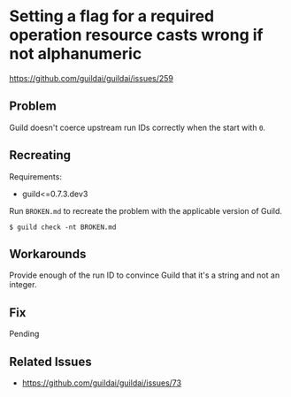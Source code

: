# Setting a flag for a required operation resource casts wrong if not alphanumeric

https://github.com/guildai/guildai/issues/259

## Problem

Guild doesn't coerce upstream run IDs correctly when the start with
`0`.

## Recreating

Requirements:

- guild<=0.7.3.dev3

Run `BROKEN.md` to recreate the problem with the applicable version of
Guild.

    $ guild check -nt BROKEN.md

## Workarounds

Provide enough of the run ID to convince Guild that it's a string and
not an integer.

## Fix

Pending

## Related Issues

- https://github.com/guildai/guildai/issues/73
